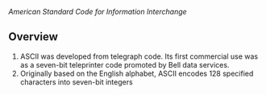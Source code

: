 *American Standard Code for Information Interchange*

## Overview
1. ASCII was developed from telegraph code. Its first commercial use was as a seven-bit teleprinter code promoted by Bell data services.
2. Originally based on the English alphabet, ASCII encodes 128 specified characters into seven-bit integers